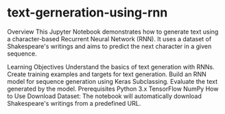 # text-gerneration-using-rnn 

Overview This Jupyter Notebook demonstrates how to generate text using a character-based Recurrent Neural Network (RNN). It uses a dataset of Shakespeare's writings and aims to predict the next character in a given sequence.

Learning Objectives Understand the basics of text generation with RNNs. Create training examples and targets for text generation. Build an RNN model for sequence generation using Keras Subclassing. Evaluate the text generated by the model. Prerequisites Python 3.x TensorFlow NumPy How to Use Download Dataset: The notebook will automatically download Shakespeare's writings from a predefined URL.
